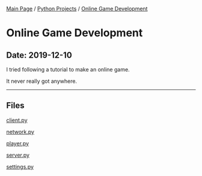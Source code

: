 [Main Page](/) / [Python Projects](/python) / [Online Game Development](/python/2019-12-10_Online_Game_Development)

# Online Game Development

## Date: 2019-12-10

I tried following a tutorial to make an online game.

It never really got anywhere.

-----

## Files

[client.py](client.py)

[network.py](network.py)

[player.py](player.py)

[server.py](server.py)

[settings.py](settings.py)